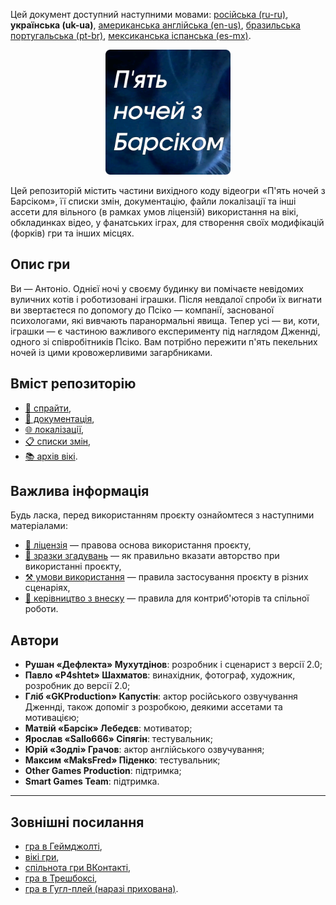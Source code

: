 Цей документ доступний наступними мовами: [російська (ru-ru)](/docs/README_ru-ru.md), **українська (uk-ua)**, [американська англійська (en-us)](/README.md), [бразильська португальська (pt-br)](/docs/README_pt-br.md), [мексиканська іспанська (es-mx)](/docs/README_es-mx.md).

<p align="center">
  <img src="/sprites/repo_icon_uk-ua.png" alt="Значок репозиторію з текстом «П'ять ночей з Барсиком»" width="200" />
</p>

Цей репозиторій містить частини вихідного коду відеогри «П'ять ночей з Барсіком», її списки змін, документацію, файли локалізації та інші ассети для вільного (в рамках умов ліцензій) використання на вікі, обкладинках відео, у фанатських іграх, для створення своїх модифікацій (форків) гри та інших місцях.

## Опис гри

Ви — Антоніо. Однієї ночі у своєму будинку ви помічаєте невідомих вуличних котів і роботизовані іграшки. Після невдалої спроби їх вигнати ви звертаєтеся по допомогу до Псіко — компанії, заснованої психологами, які вивчають паранормальні явища. Тепер усі — ви, коти, іграшки — є частиною важливого експерименту під наглядом Дженнді, одного зі співробітників Псіко. Вам потрібно пережити п'ять пекельних ночей із цими кровожерливими загарбниками.

## Вміст репозиторію

* [👾 спрайти](/sprites/),
* [📖 документація](/docs/),
* [🌐 локалізації](/langs/),
* [📋 списки змін](/changelogs/),
* [📚 архів вікі](/wiki/).

## Важлива інформація

Будь ласка, перед використанням проєкту ознайомтеся з наступними матеріалами:

* [📜 ліцензія](/docs/LICENSE_uk-ua.md) — правова основа використання проєкту,
* [👤 зразки згадувань](/docs/ATTRIBUTION_uk-ua.md) — як правильно вказати авторство при використанні проєкту,
* [⚒️ умови використання](/docs/TERMS_OF_USE_uk-ua.md) — правила застосування проєкту в різних сценаріях,
* [🤝 керівництво з внеску](/docs/CONTRIBUTING_uk-ua.md) — правила для контриб'юторів та спільної роботи.

## Автори

* **Рушан «Дефлекта» Мухутдінов**: розробник і сценарист з версії 2.0;
* **Павло «P4shtet» Шахматов**: винахідник, фотограф, художник, розробник до версії 2.0;
* **Гліб «GKProduction» Капустін**: актор російського озвучування Дженнді, також допоміг з розробкою, деякими ассетами та мотивацією;
* **Матвій «Барсік» Лебедєв**: мотиватор;
* **Ярослав «Sallo666» Сіпягін**: тестувальник;
* **Юрій «Зодлі» Грачов**: актор англійського озвучування;
* **Максим «MaksFred» Піденко**: тестувальник;
* **Other Games Production**: підтримка;
* **Smart Games Team**: підтримка.

---

## Зовнішні посилання

* [гра в Геймджолті](https://gamejolt.com/games/fnwb/653514),
* [вікі гри](https://five-nights-with-barsik.fandom.com/ru/wiki/Вики_серий_«Одна_ночь_с_Котей»_и_«Пять_ночей_с_Барсиком»),
* [спільнота гри ВКонтакті](https://vk.com/fivenightswithbarsik),
* [гра в Трешбоксі](https://trashbox.ru/link/pyat-nochej-u-barsika-android),
* [гра в Гугл-плей (наразі прихована)](https://play.google.com/store/apps/details?id=ru.deflecta.fnwb).
